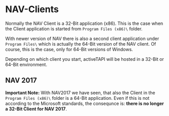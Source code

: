 # NAV-Clients

Normally the NAV Client is a 32-Bit application (x86). 
This is the case when the Client application is started from `Program Files (x86)\` folder. 

With newer version of NAV there is also a second client application under `Program Files\` which is actually the 64-Bit version of the NAV client. Of course, this is the case, only for 64-Bit versions of Windows.

Depending on which client you start, activeTAPI will be hosted in a 32-Bit or 64-Bit environment.

## NAV 2017

**Important Note:** With NAV2017 we have seen, that also the  Client in the `Program Files (x86)\` folder is a 64-Bit application. Even if this is not according to the Microsoft standards, the consequnce is: **there is no longer a 32-Bit Client for NAV 2017**.